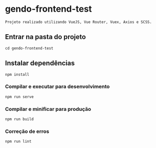 # gendo-frontend-test
```
Projeto realizado utilizando VueJS, Vue Router, Vuex, Axios e SCSS.
```
## Entrar na pasta do projeto
```
cd gendo-frontend-test
```

## Instalar dependências
```
npm install
```

### Compilar e executar para desenvolvimento
```
npm run serve
```

### Compilar e minificar para produção
```
npm run build
```

### Correção de erros
```
npm run lint
```
